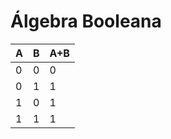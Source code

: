 # Álgebra Booleana

|A  | B  | A+B  |
|---------|---------|---------|
|0|0|0|
|0|1|1|
|1|0|1|
|1|1|1|
